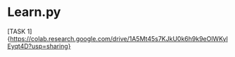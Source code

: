# Learn.py
[TASK 1]{https://colab.research.google.com/drive/1A5Mt45s7KJkU0k6h9k9eOlWKylEyqt4D?usp=sharing}
